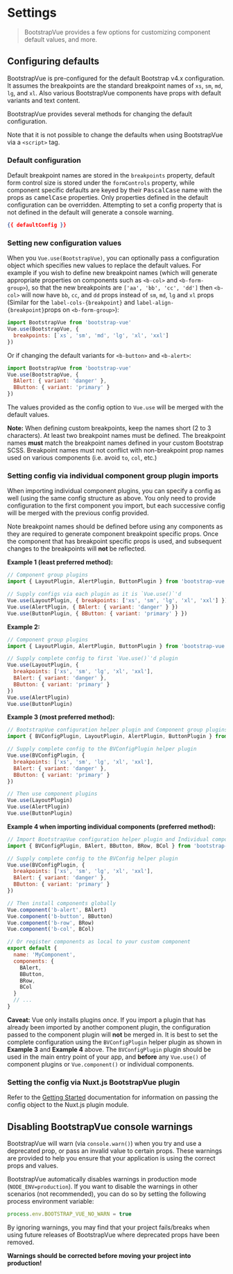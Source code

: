 # Settings

> BootstrapVue provides a few options for customizing component default values, and more.

## Configuring defaults

BootstrapVue is pre-configured for the default Bootstrap v4.x configuration. It assumes the
breakpoints are the standard breakpoint names of `xs`, `sm`, `md`, `lg`, and `xl`. Also various
BootstrapVue components have props with default variants and text content.

BootstrapVue provides several methods for changing the default configuration.

Note that it is not possible to change the defaults when using BootstrapVue via a `<script>` tag.

### Default configuration

Default breakpoint names are stored in the `breakpoints` property, default form control size is
stored under the `formControls` property, while component specific defaults are keyed by their
<samp>PascalCase</samp> name with the props as <samp>camelCase</samp> properties. Only properties
defined in the default configuration can be overridden. Attempting to set a config property that is
not defined in the default will generate a console warning.

```json
{{ defaultConfig }}
```

### Setting new configuration values

When you `Vue.use(BootstrapVue)`, you can optionally pass a configuration object which specifies new
values to replace the default values. For example if you wish to define new breakpoint names (which
will generate appropriate properties on components such as `<b-col>` and `<b-form-group>`), so that
the new breakpoints are `['aa', 'bb', 'cc', 'dd']` then `<b-col>` will now have `bb`, `cc`, and `dd`
props instead of `sm`, `md`, `lg` and `xl` props (Similar for the `label-cols-{breakpoint}` and
`label-align-{breakpoint}`props on `<b-form-group>`):

```js
import BootstrapVue from 'bootstrap-vue'
Vue.use(BootstrapVue, {
  breakpoints: [`xs`, 'sm', 'md', 'lg', 'xl', 'xxl']
})
```

Or if changing the default variants for `<b-button>` and `<b-alert>`:

```js
import BootstrapVue from 'bootstrap-vue'
Vue.use(BootstrapVue, {
  BAlert: { variant: 'danger' },
  BButton: { variant: 'primary' }
})
```

The values provided as the config option to `Vue.use` will be merged with the default values.

**Note:** When defining custom breakpoints, keep the names short (2 to 3 characters). At least two
breakpoint names must be defined. The breakpoint names **must** match the breakpoint names defined
in your custom Bootstrap SCSS. Breakpoint names must not conflict with non-breakpoint prop names
used on various components (i.e. avoid `to`, `col`, etc.)

### Setting config via individual component group plugin imports

When importing individual component plugins, you can specify a config as well (using the same config
structure as above. You only need to provide configuration to the first component you import, but
each successive config will be merged with the previous config provided.

Note breakpoint names should be defined before using any components as they are required to generate
component breakpoint specific props. Once the component that has breakpoint specific props is used,
and subsequent changes to the breakpoints will **not** be reflected.

**Example 1 (least preferred method):**

<!-- eslint-disable import/first, import/no-duplicates -->

```js
// Component group plugins
import { LayoutPlugin, AlertPlugin, ButtonPlugin } from 'bootstrap-vue'

// Supply configs via each plugin as it is `Vue.use()`'d
Vue.use(LayoutPlugin, { breakpoints: ['xs', 'sm', 'lg', 'xl', 'xxl'] })
Vue.use(AlertPlugin, { BAlert: { variant: 'danger' } })
Vue.use(ButtonPlugin, { BButton: { variant: 'primary' } })
```

**Example 2:**

<!-- eslint-disable import/first, import/no-duplicates -->

```js
// Component group plugins
import { LayoutPlugin, AlertPlugin, ButtonPlugin } from 'bootstrap-vue'

// Supply complete config to first `Vue.use()`'d plugin
Vue.use(LayoutPlugin, {
  breakpoints: ['xs', 'sm', 'lg', 'xl', 'xxl'],
  BAlert: { variant: 'danger' },
  BButton: { variant: 'primary' }
})
Vue.use(AlertPlugin)
Vue.use(ButtonPlugin)
```

**Example 3 (most preferred method):**

<!-- eslint-disable import/first, import/no-duplicates -->

```js
// BootstrapVue configuration helper plugin and Component group plugins
import { BVConfigPlugin, LayoutPlugin, AlertPlugin, ButtonPlugin } from 'bootstrap-vue'

// Supply complete config to the BVConfigPlugin helper plugin
Vue.use(BVConfigPlugin, {
  breakpoints: ['xs', 'sm', 'lg', 'xl', 'xxl'],
  BAlert: { variant: 'danger' },
  BButton: { variant: 'primary' }
})

// Then use component plugins
Vue.use(LayoutPlugin)
Vue.use(AlertPlugin)
Vue.use(ButtonPlugin)
```

**Example 4 when importing individual components (preferred method):**

<!-- eslint-disable import/first, import/no-duplicates -->

```js
// Import BootstrapVue configuration helper plugin and Individual components
import { BVConfigPlugin, BAlert, BButton, BRow, BCol } from 'bootstrap-vue'

// Supply complete config to the BVConfig helper plugin
Vue.use(BVConfigPlugin, {
  breakpoints: ['xs', 'sm', 'lg', 'xl', 'xxl'],
  BAlert: { variant: 'danger' },
  BButton: { variant: 'primary' }
})

// Then install components globally
Vue.component('b-alert', BAlert)
Vue.component('b-button', BButton)
Vue.component('b-row', BRow)
Vue.component('b-col', BCol)

// Or register components as local to your custom component
export default {
  name: 'MyComponent',
  components: {
    BAlert,
    BButton,
    BRow,
    BCol
  }
  // ...
}
```

**Caveat:** Vue only installs plugins _once_. If you import a plugin that has already been imported
by another component plugin, the configuration passed to the component plugin will **not** be merged
in. It is best to set the complete configuration using the `BVConfigPlugin` helper plugin as shown
in **Example 3** and **Example 4** above. The `BVConfigPlugin` plugin should be used in the main
entry point of your app, and **before** any `Vue.use()` of component plugins or `Vue.component()` or
individual components.

### Setting the config via Nuxt.js BootstrapVue plugin

Refer to the [Getting Started](/docs/#nuxtjs-plugin-module) documentation for information on passing
the config object to the Nuxt.js plugin module.

## Disabling BootstrapVue console warnings

BootstrapVue will warn (via `console.warn()`) when you try and use a deprecated prop, or pass an
invalid value to certain props. These warnings are provided to help you ensure that your application
is using the correct props and values.

BootstrapVue automatically disables warnings in production mode (`NODE_ENV=production`). If you want
to disable the warnings in other scenarios (not recommended), you can do so by setting the following
process environment variable:

<!-- eslint-disable no-unused-vars -->

```js
process.env.BOOTSTRAP_VUE_NO_WARN = true
```

By ignoring warnings, you may find that your project fails/breaks when using future releases of
BootstrapVue where deprecated props have been removed.

**Warnings should be corrected before moving your project into production!**
